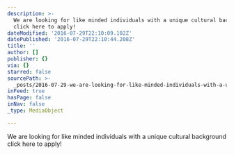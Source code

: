 ```yaml
---
description: >-
  We are looking for like minded individuals with a unique cultural background
  click here to apply!
dateModified: '2016-07-29T22:10:09.102Z'
datePublished: '2016-07-29T22:10:44.208Z'
title: ''
author: []
publisher: {}
via: {}
starred: false
sourcePath: >-
  _posts/2016-07-29-we-are-looking-for-like-minded-individuals-with-a-unique-cul.md
inFeed: true
hasPage: false
inNav: false
_type: MediaObject

---
```

We are looking for like minded individuals with a unique cultural background click here to apply!
